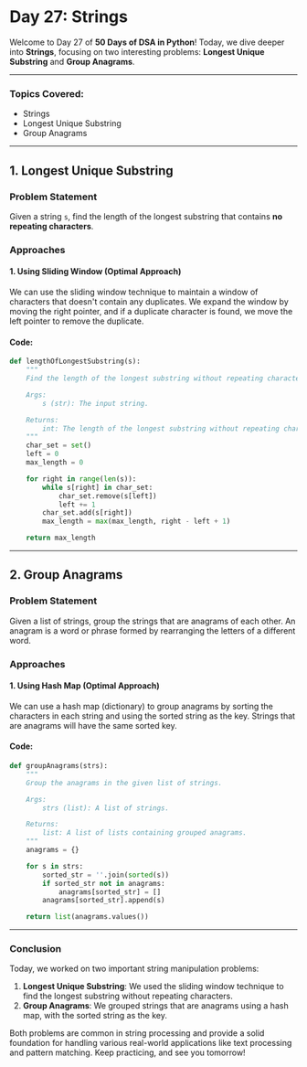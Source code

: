 # **Day 27: Strings**

Welcome to Day 27 of **50 Days of DSA in Python**! Today, we dive deeper into **Strings**, focusing on two interesting problems: **Longest Unique Substring** and **Group Anagrams**.

---

### **Topics Covered:**
- Strings  
- Longest Unique Substring  
- Group Anagrams  

---

## **1. Longest Unique Substring**

### **Problem Statement**  
Given a string `s`, find the length of the longest substring that contains **no repeating characters**.

### **Approaches**

#### **1. Using Sliding Window (Optimal Approach)**

We can use the sliding window technique to maintain a window of characters that doesn't contain any duplicates. We expand the window by moving the right pointer, and if a duplicate character is found, we move the left pointer to remove the duplicate.

#### **Code:**
```python
def lengthOfLongestSubstring(s):
    """
    Find the length of the longest substring without repeating characters using sliding window.

    Args:
        s (str): The input string.

    Returns:
        int: The length of the longest substring without repeating characters.
    """
    char_set = set()
    left = 0
    max_length = 0

    for right in range(len(s)):
        while s[right] in char_set:
            char_set.remove(s[left])
            left += 1
        char_set.add(s[right])
        max_length = max(max_length, right - left + 1)

    return max_length
```

---

## **2. Group Anagrams**

### **Problem Statement**  
Given a list of strings, group the strings that are anagrams of each other. An anagram is a word or phrase formed by rearranging the letters of a different word.

### **Approaches**

#### **1. Using Hash Map (Optimal Approach)**

We can use a hash map (dictionary) to group anagrams by sorting the characters in each string and using the sorted string as the key. Strings that are anagrams will have the same sorted key.

#### **Code:**
```python
def groupAnagrams(strs):
    """
    Group the anagrams in the given list of strings.

    Args:
        strs (list): A list of strings.

    Returns:
        list: A list of lists containing grouped anagrams.
    """
    anagrams = {}

    for s in strs:
        sorted_str = ''.join(sorted(s))
        if sorted_str not in anagrams:
            anagrams[sorted_str] = []
        anagrams[sorted_str].append(s)

    return list(anagrams.values())
```

---

### **Conclusion**

Today, we worked on two important string manipulation problems:

1. **Longest Unique Substring**: We used the sliding window technique to find the longest substring without repeating characters.
2. **Group Anagrams**: We grouped strings that are anagrams using a hash map, with the sorted string as the key.

Both problems are common in string processing and provide a solid foundation for handling various real-world applications like text processing and pattern matching. Keep practicing, and see you tomorrow!